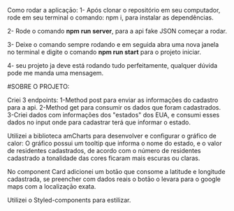Como rodar a aplicaçāo:
1- Após clonar o repositório em seu computador, rode em seu terminal o comando: npm i, para instalar as dependências.

2- Rode o comando <b>npm run server</b>, para a api fake JSON começar a rodar.

3- Deixe o comando sempre rodando e em seguida abra uma nova janela no terminal e digite o comando <b>npm run start</b> para o projeto iniciar.

4- seu projeto ja deve está rodando tudo perfeitamente, qualquer dúvida pode me manda uma mensagem.


#SOBRE O PROJETO:

Criei 3 endpoints:
1-Method post para enviar as informações do cadastro para a api.
2-Method get para consumir os dados que foram cadastrados.
3-Criei dados com informações dos "estados" dos EUA, e consumi esses dados no input onde para cadastrar terá que informar o estado.


Utilizei a biblioteca amCharts para desenvolver e configurar o gráfico de calor:
O gráfico possui um tooltip que informa o nome do estado, e o valor de residentes cadastrados, de acordo com o número de residentes cadastrado a tonalidade das cores ficaram mais escuras ou claras.


No component Card adicionei um botāo que consome a latitude e longitude cadastrada, se preencher com dados reais o botāo o levara para o google maps com a localizaçāo exata.


Utilizei o Styled-components para estilizar.
